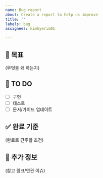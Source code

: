 ```yaml
---
name: Bug report
about: Create a report to help us improve
title: ''
labels: bug
assignees: kimhyerim01

---
```


## 🎯 목표
(무엇을 왜 하는지)

## 🚩 TO DO
- [ ] 구현
- [ ] 테스트
- [ ] 문서/가이드 업데이트

## ✅ 완료 기준
(완료로 간주할 조건)

## 📝 추가 정보
(참고 링크/연관 이슈)
